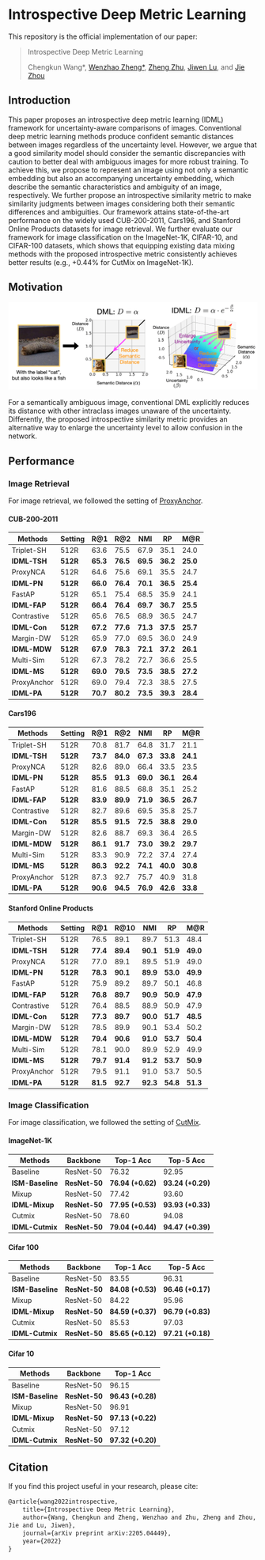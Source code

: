 # Introspective Deep Metric Learning

This repository is the official implementation of our paper:

>  Introspective Deep Metric Learning
>
> Chengkun Wang\*, [Wenzhao Zheng\*](https://scholar.google.com/citations?user=LdK9scgAAAAJ&hl=en), [Zheng Zhu](http://www.zhengzhu.net/), [Jiwen Lu](http://ivg.au.tsinghua.edu.cn/Jiwen_Lu/), and [Jie Zhou](https://scholar.google.com/citations?user=6a79aPwAAAAJ&hl=en&authuser=1)

## Introduction

This paper proposes an introspective deep metric learning (IDML) framework for uncertainty-aware comparisons of images. Conventional deep metric learning methods produce confident semantic distances between images regardless of the uncertainty level. However, we argue that a good similarity model should consider the semantic discrepancies with caution to better deal with ambiguous images for more robust training. To achieve this, we propose to represent an image using not only a semantic embedding but also an accompanying uncertainty embedding, which describe the semantic characteristics and ambiguity of an image, respectively. We further propose an introspective similarity metric to make similarity judgments between images considering both their semantic differences and ambiguities. Our framework attains state-of-the-art performance on the widely used CUB-200-2011, Cars196, and Stanford Online Products datasets for image retrieval. We further evaluate our framework for image classification on the ImageNet-1K, CIFAR-10, and CIFAR-100 datasets, which shows that equipping existing data mixing methods with the proposed introspective metric consistently achieves better results (e.g., +0.44% for CutMix on ImageNet-1K).

## Motivation

![motivation](./motivation.png)

For a semantically ambiguous image, conventional DML explicitly reduces its distance with other intraclass images unaware of the uncertainty.
Differently, the proposed introspective similarity metric provides an alternative way to enlarge the uncertainty level to allow confusion in the network.  

## Performance

### Image Retrieval

For image retrieval, we followed the setting of [ProxyAnchor](https://github.com/tjddus9597/Proxy-Anchor-CVPR2020).

#### CUB-200-2011
| Methods      | Setting  | R@1      | R@2      | NMI      | RP       | M@R      |
| ------------ | -------- | -------- | -------- | -------- | -------- | -------- |
| Triplet-SH   | 512R     | 63.6     | 75.5     | 67.9     | 35.1     | 24.0     |
| **IDML-TSH** | **512R** | **65.3** | **76.5** | **69.5** | **36.2** | **25.0** |
| ProxyNCA     | 512R     | 64.6     | 75.6     | 69.1     | 35.5     | 24.7     |
| **IDML-PN**  | **512R** | **66.0** | **76.4** | **70.1** | **36.5** | **25.4** |
| FastAP       | 512R     | 65.1     | 75.4     | 68.5     | 35.9     | 24.1     |
| **IDML-FAP** | **512R** | **66.4** | **76.4** | **69.7** | **36.7** | **25.5** |
| Contrastive  | 512R     | 65.6     | 76.5     | 68.9     | 36.5     | 24.7     |
| **IDML-Con** | **512R** | **67.2** | **77.6** | **71.3** | **37.5** | **25.7** |
| Margin-DW    | 512R     | 65.9     | 77.0     | 69.5     | 36.0     | 24.9     |
| **IDML-MDW** | **512R** | **67.9** | **78.3** | **72.1** | **37.2** | **26.1** |
| Multi-Sim    | 512R     | 67.3     | 78.2     | 72.7     | 36.6     | 25.5     |
| **IDML-MS**  | **512R** | **69.0** | **79.5** | **73.5** | **38.5** | **27.2** |
| ProxyAnchor  | 512R     | 69.0     | 79.4     | 72.3     | 38.5     | 27.5     |
| **IDML-PA**  | **512R** | **70.7** | **80.2** | **73.5** | **39.3** | **28.4** |

#### Cars196
| Methods      | Setting  | R@1      | R@2      | NMI      | RP       | M@R      |
| ------------ | -------- | -------- | -------- | -------- | -------- | -------- |
| Triplet-SH   | 512R     | 70.8     | 81.7     | 64.8     | 31.7     | 21.1     |
| **IDML-TSH** | **512R** | **73.7** | **84.0** | **67.3** | **33.8** | **24.1** |
| ProxyNCA     | 512R     | 82.6     | 89.0     | 66.4     | 33.5     | 23.5     |
| **IDML-PN**  | **512R** | **85.5** | **91.3** | **69.0** | **36.1** | **26.4** |
| FastAP       | 512R     | 81.6     | 88.5     | 68.8     | 35.1     | 25.2     |
| **IDML-FAP** | **512R** | **83.9** | **89.9** | **71.9** | **36.5** | **26.7** |
| Contrastive  | 512R     | 82.7     | 89.6     | 69.5     | 35.8     | 25.7     |
| **IDML-Con** | **512R** | **85.5** | **91.5** | **72.5** | **38.8** | **29.0** |
| Margin-DW    | 512R     | 82.6     | 88.7     | 69.3     | 36.4     | 26.5     |
| **IDML-MDW** | **512R** | **86.1** | **91.7** | **73.0** | **39.2** | **29.7** |
| Multi-Sim    | 512R     | 83.3     | 90.9     | 72.2     | 37.4     | 27.4     |
| **IDML-MS**  | **512R** | **86.3** | **92.2** | **74.1** | **40.0** | **30.8** |
| ProxyAnchor  | 512R     | 87.3     | 92.7     | 75.7     | 40.9     | 31.8     |
| **IDML-PA**  | **512R** | **90.6** | **94.5** | **76.9** | **42.6** | **33.8** |


#### Stanford Online Products
| Methods      | Setting  | R@1      | R@10     | NMI      | RP       | M@R      |
| ------------ | -------- | -------- | -------- | -------- | -------- | -------- |
| Triplet-SH   | 512R     | 76.5     | 89.1     | 89.7     | 51.3     | 48.4     |
| **IDML-TSH** | **512R** | **77.4** | **89.4** | **90.1** | **51.9** | **49.0** |
| ProxyNCA     | 512R     | 77.0     | 89.1     | 89.5     | 51.9     | 49.0     |
| **IDML-PN**  | **512R** | **78.3** | **90.1** | **89.9** | **53.0** | **49.9** |
| FastAP       | 512R     | 75.9     | 89.2     | 89.7     | 50.1     | 46.8     |
| **IDML-FAP** | **512R** | **76.8** | **89.7** | **90.9** | **50.9** | **47.9** |
| Contrastive  | 512R     | 76.4     | 88.5     | 88.9     | 50.9     | 47.9     |
| **IDML-Con** | **512R** | **77.3** | **89.7** | **90.0** | **51.7** | **48.5** |
| Margin-DW    | 512R     | 78.5     | 89.9     | 90.1     | 53.4     | 50.2     |
| **IDML-MDW** | **512R** | **79.4** | **90.6** | **91.0** | **53.7** | **50.4** |
| Multi-Sim    | 512R     | 78.1     | 90.0     | 89.9     | 52.9     | 49.9     |
| **IDML-MS**  | **512R** | **79.7** | **91.4** | **91.2** | **53.7** | **50.9** |
| ProxyAnchor  | 512R     | 79.5     | 91.1     | 91.0     | 53.7     | 50.5     |
| **IDML-PA**  | **512R** | **81.5** | **92.7** | **92.3** | **54.8** | **51.3** |




### Image Classification

For image classification, we followed the setting of [CutMix](https://github.com/clovaai/CutMix-PyTorch).

#### ImageNet-1K

| Methods          | Backbone      | Top-1 Acc         | Top-5 Acc         |
| ---------------- | ------------- | ----------------- | ----------------- |
| Baseline         | ResNet-50     | 76.32             | 92.95             |
| **ISM-Baseline** | **ResNet-50** | **76.94 (+0.62)** | **93.24 (+0.29)** |
| Mixup            | ResNet-50     | 77.42             | 93.60             |
| **IDML-Mixup**   | **ResNet-50** | **77.95 (+0.53)** | **93.93 (+0.33)** |
| Cutmix           | ResNet-50     | 78.60             | 94.08             |
| **IDML-Cutmix**  | **ResNet-50** | **79.04 (+0.44)** | **94.47 (+0.39)** |

#### Cifar 100
| Methods          | Backbone      | Top-1 Acc         | Top-5 Acc         |
| ---------------- | ------------- | ----------------- | ----------------- |
| Baseline         | ResNet-50     | 83.55             | 96.31             |
| **ISM-Baseline** | **ResNet-50** | **84.08 (+0.53)** | **96.46 (+0.17)** |
| Mixup            | ResNet-50     | 84.22             | 95.96             |
| **IDML-Mixup**   | **ResNet-50** | **84.59 (+0.37)** | **96.79 (+0.83)** |
| Cutmix           | ResNet-50     | 85.53             | 97.03             |
| **IDML-Cutmix**  | **ResNet-50** | **85.65 (+0.12)** | **97.21 (+0.18)** |

#### Cifar 10
| Methods          | Backbone      | Top-1 Acc         |
| ---------------- | ------------- | ----------------- |
| Baseline         | ResNet-50     | 96.15             |
| **ISM-Baseline** | **ResNet-50** | **96.43 (+0.28)** |
| Mixup            | ResNet-50     | 96.91             |
| **IDML-Mixup**   | **ResNet-50** | **97.13 (+0.22)** |
| Cutmix           | ResNet-50     | 97.12             |
| **IDML-Cutmix**  | **ResNet-50** | **97.32 (+0.20)** |



## Citation

If you find this project useful in your research, please cite:

````
@article{wang2022introspective,
    title={Introspective Deep Metric Learning},
    author={Wang, Chengkun and Zheng, Wenzhao and Zhu, Zheng and Zhou, Jie and Lu, Jiwen},
    journal={arXiv preprint arXiv:2205.04449},
    year={2022}
}
````
